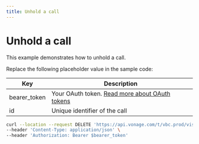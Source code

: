 ```yaml
---
title: Unhold a call
---
```


# Unhold a call

This example demonstrates how to unhold a call.

Replace the following placeholder value in the sample code:

| Key | Description |
| --- | ----------- |
| bearer_token      | Your OAuth token. [Read more about OAuth tokens](/concepts/guides/create-an-access-token) |
| id                | Unique identifier of the call |

``` bash
curl --location --request DELETE 'https://api.vonage.com/t/vbc.prod/vis/v1/self/calls/$id/hold' \
--header 'Content-Type: application/json' \
--header 'Authorization: Bearer $bearer_token'
```